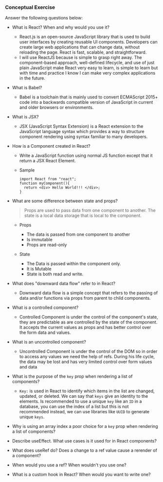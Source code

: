 ### Conceptual Exercise

Answer the following questions below:

- What is React? When and why would you use it?

	- React.js is an open-source JavaScript library that is used to build user interfaces by creating reusable UI components. Developers can create large web applications that can change data, without reloading the page. React is fast, scalable, and straightforward. 
	- I will use ReactJS because is simple to grasp right away. The component-based approach, well-defined lifecycle, and use of just plain JavaScript make React very easy to learn, is simple to learn but with time and practice I know I can make very complex applications in the future.  

- What is Babel?

	- Babel is a toolchain that is mainly used to convert ECMAScript 2015+ code into a backwards compatible version of JavaScript in current and older browsers or environments.

- What is JSX?

	- JSX (JavaScript Syntax Extension) is a React extension to the JavaScript language syntax which provides a way to structure component rendering using syntax familiar to many developers.

- How is a Component created in React?

	 - Write a JavaScript function using normal JS function except that it return a JSX React Element. 

	- Sample		
	
		  import React from "react";
		  function myComponent(){
  			return <div> Hello World!!! </div>;
		  }

- What are some difference between state and props?


	> Props are used to pass data from one component to another.
The state is a local data storage that is local to the component.

	- Props

		- The data is passed from one component to another 
		- Is immutable 
		- Props are read-only

	- State 

		 - The Data is passed within the component only.
		 -  It is Mutable
		 - State is both read and write.

- What does "downward data flow" refer to in React?

	- Downward data flow is a simple concept that refers to the passing of data and/or functions via props from parent to child components.

- What is a controlled component?

	- Controlled Component is under the control of the component's state, they are predictable as are controlled by the state of the component. It accepts the current values as props and has better control over the form data and values. 

- What is an uncontrolled component?

	- Uncontrolled Component is under the control of the DOM so in order to access any values we need the help of refs. During his life cycle, the data may be lost and has very limited control over form values and data

- What is the purpose of the `key` prop when rendering a list of components?

	- `Key:` is used in React to identify which items in the list are changed, updated, or deleted. We can say that `keys` give an identity to the elements. Is recommended to use a unique `key` like an `ID` in a database, you can use the index of a list but this is not recommended instead, we can use libraries like `UUID` to generate unique `keys`.

- Why is using an array index a poor choice for a `key` prop when rendering a list of components?

- Describe useEffect.  What use cases is it used for in React components?

- What does useRef do?  Does a change to a ref value cause a rerender of a component?

- When would you use a ref? When wouldn't you use one?

- What is a custom hook in React? When would you want to write one?
